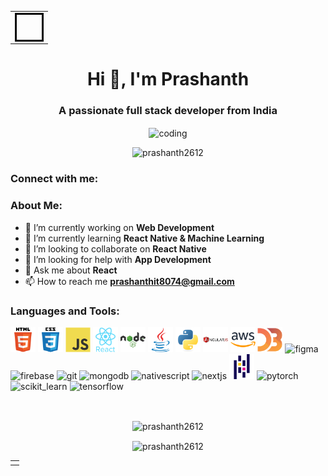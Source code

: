 |                                                                                                                |
|---------------------------------------------------------------------------------------------------------------|
| <div style="border: 3px solid black; padding: 20px;">                                                          |

<h1 align="center">Hi 👋, I'm Prashanth</h1>
<h3 align="center">A passionate full stack developer from India</h3>

<p align="center">
  <img align="center" alt="coding" width="400" src="https://cdn.dribbble.com/users/1162077/screenshots/3848914/programmer.gif">
</p>

<p align="center">
  <img src="https://komarev.com/ghpvc/?username=prashanth2612&label=Profile%20views&color=0e75b6&style=flat" alt="prashanth2612" />
</p>

<h3 align="left">Connect with me:</h3>
<p align="left">
  <!-- Add your social media links here -->
</p>

<h3 align="left">About Me:</h3>

- 🔭 I’m currently working on **Web Development**
- 🌱 I’m currently learning **React Native & Machine Learning**
- 👯 I’m looking to collaborate on **React Native**
- 🤝 I’m looking for help with **App Development**
- 💬 Ask me about **React**
- 📫 How to reach me **prashanthit8074@gmail.com**

<h3 align="left">Languages and Tools:</h3>

<p align="left">
  <img src="https://raw.githubusercontent.com/devicons/devicon/master/icons/html5/html5-original-wordmark.svg" alt="html5" width="40" height="40"/>
  <img src="https://raw.githubusercontent.com/devicons/devicon/master/icons/css3/css3-original-wordmark.svg" alt="css3" width="40" height="40"/>
  <img src="https://raw.githubusercontent.com/devicons/devicon/master/icons/javascript/javascript-original.svg" alt="javascript" width="40" height="40"/>
  <img src="https://raw.githubusercontent.com/devicons/devicon/master/icons/react/react-original-wordmark.svg" alt="react" width="40" height="40"/>
  <img src="https://raw.githubusercontent.com/devicons/devicon/master/icons/nodejs/nodejs-original-wordmark.svg" alt="nodejs" width="40" height="40"/>
  <img src="https://raw.githubusercontent.com/devicons/devicon/master/icons/java/java-original.svg" alt="java" width="40" height="40"/>
  <img src="https://raw.githubusercontent.com/devicons/devicon/master/icons/python/python-original.svg" alt="python" width="40" height="40"/>
  <img src="https://raw.githubusercontent.com/devicons/devicon/master/icons/angularjs/angularjs-original-wordmark.svg" alt="angularjs" width="40" height="40"/>
  <img src="https://raw.githubusercontent.com/devicons/devicon/master/icons/amazonwebservices/amazonwebservices-original-wordmark.svg" alt="aws" width="40" height="40"/>
  <img src="https://raw.githubusercontent.com/devicons/devicon/master/icons/d3js/d3js-original.svg" alt="d3js" width="40" height="40"/>
  <img src="https://www.vectorlogo.zone/logos/figma/figma-icon.svg" alt="figma" width="40" height="40"/>
  <img src="https://www.vectorlogo.zone/logos/firebase/firebase-icon.svg" alt="firebase" width="40" height="40"/>
  <img src="https://www.vectorlogo.zone/logos/git-scm/git-scm-icon.svg" alt="git" width="40" height="40"/>
  <img src="https://www.vectorlogo.zone/logos/mongodb/mongodb-icon.svg" alt="mongodb" width="40" height="40"/>
  <img src="https://raw.githubusercontent.com/detain/svg-logos/780f25886640cef088af994181646db2f6b1a3f8/svg/nativescript.svg" alt="nativescript" width="40" height="40"/>
  <img src="https://cdn.worldvectorlogo.com/logos/nextjs-2.svg" alt="nextjs" width="40" height="40"/>
  <img src="https://raw.githubusercontent.com/devicons/devicon/2ae2a900d2f041da66e950e4d48052658d850630/icons/pandas/pandas-original.svg" alt="pandas" width="40" height="40"/>
  <img src="https://www.vectorlogo.zone/logos/pytorch/pytorch-icon.svg" alt="pytorch" width="40" height="40"/>
  <img src="https://upload.wikimedia.org/wikipedia/commons/0/05/Scikit_learn_logo_small.svg" alt="scikit_learn" width="40" height="40"/>
  <img src="https://www.vectorlogo.zone/logos/tensorflow/tensorflow-icon.svg" alt="tensorflow" width="40" height="40"/>
</p>

<p>&nbsp;</p>

<p align="center">
  <img align="center" src="https://github-readme-stats.vercel.app/api?username=prashanth2612&show_icons=true&theme=radical" alt="prashanth2612" />
</p>

<p align="center">
  <img align="center" src="https://github-readme-streak-stats.herokuapp.com/?user=prashanth2612&theme=radical" alt="prashanth2612" />
</p>

|                                                                                                                |
|---------------------------------------------------------------------------------------------------------------|
| </div> |
